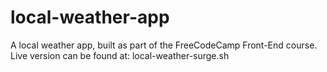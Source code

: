 # local-weather-app
A local weather app, built as part of the FreeCodeCamp Front-End course.
Live version can be found at: local-weather-surge.sh

